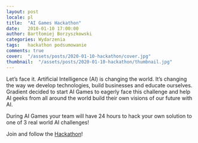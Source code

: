 ```yaml
---
layout: post
locale: pl
title:  "AI Games Hackathon"
date:   2010-01-10 17:00:00
author: Bartłomiej Borzyszkowski
categories: Wydarzenia
tags:	hackathon podsumowanie
comments: true
cover:  "/assets/posts/2020-01-10-hackathon/cover.jpg"
thumbnail:  "/assets/posts/2020-01-10-hackathon/thumbnail.jpg"
---
```


Let’s face it. Artificial Intelligence (AI) is changing the world. It’s changing the way we develop technologies, build businesses and educate ourselves. Gradient decided to start AI Games to eagerly face this challenge and help AI geeks from all around the world build their own visions of our future with AI.

During AI Games your team will have 24 hours to hack your own solution to one of 3 real world AI challenges! 

Join and follow the [Hackathon](https://aigames.it/)!